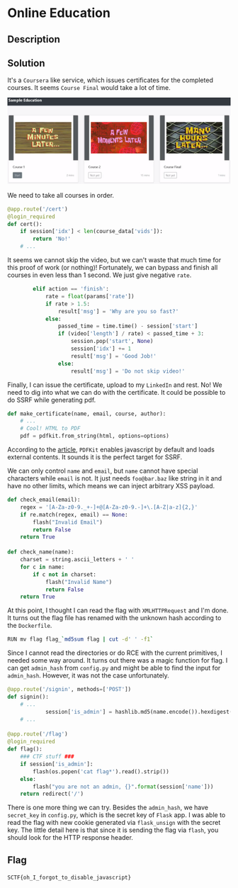 # Online Education

## Description

## Solution

It's a `Coursera` like service, which issues certificates for the completed courses. It seems `Course Final` would take a lot of time.

![](images/pow.png)

We need to take all courses in order.

```python
@app.route('/cert')
@login_required
def cert():
    if session['idx'] < len(course_data['vids']):
        return 'No!'
    # ...
```

It seems we cannot skip the video, but we can't waste that much time for this proof of work (or nothing)! Fortunately, we can bypass and finish all courses in even less than 1 second. We just give negative `rate`.

```python
        elif action == 'finish':
            rate = float(params['rate'])
            if rate > 1.5:
                result['msg'] = 'Why are you so fast?'
            else:
                passed_time = time.time() - session['start']
                if (video['length'] / rate) < passed_time + 3:
                    session.pop('start', None)
                    session['idx'] += 1
                    result['msg'] = 'Good Job!'
                else:
                    result['msg'] = 'Do not skip video!'
```

Finally, I can issue the certificate, upload to my `LinkedIn` and rest. No! We need to dig into what we can do with the certificate. It could be possible to do SSRF while generating pdf.

```python
def make_certificate(name, email, course, author):
    # ...
    # Cool! HTML to PDF
    pdf = pdfkit.from_string(html, options=options)
```

According to the [article](https://www.sidechannel.blog/en/html-to-pdf-converters-can-i-hack-them/index.html#95dc), `PDFKit` enables javascript by default and loads external contents. It sounds it is the perfect target for SSRF.

We can only control `name` and `email`, but `name` cannot have special characters while `email` is not. It just needs `foo@bar.baz` like string in it and have no other limits, which means we can inject arbitrary XSS payload.

```python
def check_email(email):
    regex = '[A-Za-z0-9._+-]+@[A-Za-z0-9.-]+\.[A-Z|a-z]{2,}'
    if re.match(regex, email) == None:
        flash("Invalid Email")
        return False
    return True

def check_name(name):
    charset = string.ascii_letters + ' '
    for c in name:
        if c not in charset:
            flash("Invalid Name")
            return False
    return True
```

At this point, I thought I can read the flag with `XMLHTTPRequest` and I'm done. It turns out the flag file has renamed with the unknown hash according to the `Dockerfile`.

```sh
RUN mv flag flag_`md5sum flag | cut -d' ' -f1`
```

Since I cannot read the directories or do RCE with the current primitives, I needed some way around. It turns out there was a magic function for flag. I can get `admin_hash` from `config.py` and might be able to find the input for `admin_hash`. However, it was not the case unfortunately.

```python
@app.route('/signin', methods=['POST'])
def signin():
    # ...
            session['is_admin'] = hashlib.md5(name.encode()).hexdigest() == admin_hash
    # ...

@app.route('/flag')
@login_required
def flag():
    ### CTF stuff ###
    if session['is_admin']:
        flash(os.popen('cat flag*').read().strip())
    else:
        flash("you are not an admin, {}".format(session['name']))
    return redirect('/')
```

There is one more thing we can try. Besides the `admin_hash`, we have `secret_key` in `config.py`, which is the secret key of `Flask` app. I was able to read the flag with new cookie generated via `flask_unsign` with the secret key. The little detail here is that since it is sending the flag via `flash`, you should look for the HTTP response header.

## Flag
`SCTF{oh_I_forgot_to_disable_javascript}`